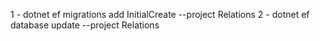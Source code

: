 ﻿1 - dotnet ef migrations add InitialCreate  --project Relations
2 - dotnet ef database update --project Relations